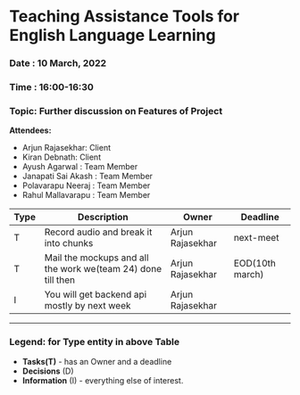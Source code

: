 # Teaching Assistance Tools for English Language Learning

### Date : 10 March, 2022

### Time : 16:00-16:30

### Topic: Further discussion on Features of Project

**Attendees:**

* Arjun Rajasekhar: Client
* Kiran Debnath: Client
* Ayush Agarwal : Team Member
* Janapati Sai Akash : Team Member
* Polavarapu Neeraj : Team Member
* Rahul Mallavarapu : Team Member


Type | Description | Owner | Deadline
---- | ---- | ---- | ----
T | Record audio and break it into chunks | Arjun Rajasekhar | next-meet
T | Mail the mockups and all the work we(team 24) done till then| Arjun Rajasekhar | EOD(10th march)
I | You will get backend api mostly by next week | Arjun Rajasekhar
----

### Legend: for **Type** entity in above Table 
* **Tasks(T)** - has an Owner and a deadline
* **Decisions** (D)
* **Information** (I) - everything else of interest.
